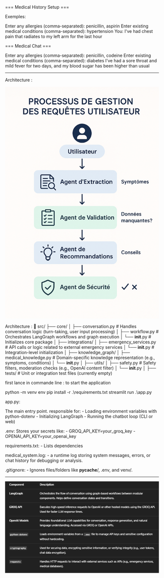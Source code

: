 === Medical History Setup ===

Exemples:

Enter any allergies (comma-separated): penicillin, aspirin
Enter existing medical conditions (comma-separated): hypertension
You: I've had chest pain that radiates to my left arm for the last hour

=== Medical Chat ===

Enter any allergies (comma-separated): penicillin, codeine
Enter existing medical conditions (comma-separated): diabetes
I've had a sore throat and mild fever for two days, and my blood sugar has been higher than usual

---

Architecture :

![alt text](image-1.png)

Architecture :
📁 src/
├── core/
│ ├── conversation.py # Handles conversation logic (turn-taking, user input processing)
│ ├── workflow.py # Orchestrates LangGraph workflows and graph execution
│ └── **init**.py # Initializes core package
│
├── integrations/
│ ├── emergency_services.py # API calls or logic related to external emergency services
│ └── **init**.py # Integration-level initialization
│
├── knowledge_graph/
│ ├── medical_knowledge.py # Domain-specific knowledge representation (e.g., symptoms, conditions)
│ └── **init**.py
│
├── utils/
│ ├── safety.py # Safety filters, moderation checks (e.g., OpenAI content filter)
│ └── **init**.py
│
├── tests/ # Unit or integration test files (currently empty)

first lance in commande line : to start the application

python -m venv env
pip install -r .\requirements.txt
streamlit run .\app.py

app.py:

The main entry point. responsible for: - Loading environment variables with python-dotenv - Initializing LangGraph - Running the chatbot loop (CLI or web)

.env:
Stores your secrets like: - GROQ_API_KEY=your_groq_key - OPENAI_API_KEY=your_openai_key

requirements.txt: - Lists dependencies

medical_system.log: - a runtime log storing system messages, errors, or chat history for debugging or analysis.

.gitignore: - Ignores files/folders like **pycache**/, .env, and venv/.

---

![alt text](image-3.png)
